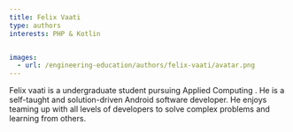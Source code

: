 ```yaml
---
title: Felix Vaati
type: authors
interests: PHP & Kotlin


images:
  - url: /engineering-education/authors/felix-vaati/avatar.png 
---
```

Felix vaati  is a undergraduate student pursuing Applied Computing . He is a self-taught and solution-driven Android software developer. He enjoys teaming up with all levels of developers to solve complex problems and learning from others.